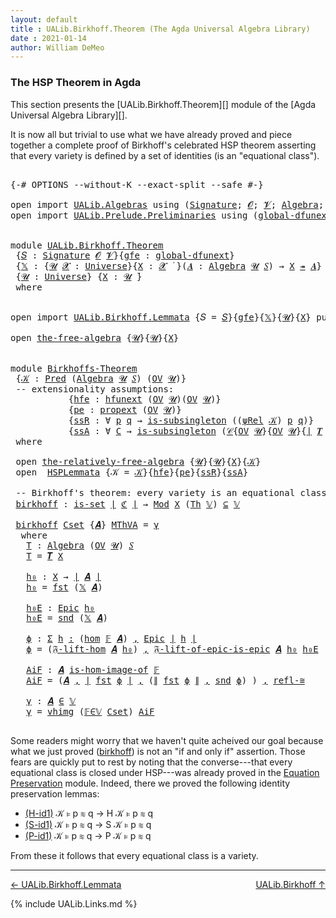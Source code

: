```yaml
---
layout: default
title : UALib.Birkhoff.Theorem (The Agda Universal Algebra Library)
date : 2021-01-14
author: William DeMeo
---
```


### <a id="the-hsp-theorem-in-agda">The HSP Theorem in Agda</a>

This section presents the [UALib.Birkhoff.Theorem][] module of the [Agda Universal Algebra Library][].

It is now all but trivial to use what we have already proved and piece together a complete proof of Birkhoff's celebrated HSP theorem asserting that every variety is defined by a set of identities (is an "equational class").

<pre class="Agda">

<a id="543" class="Symbol">{-#</a> <a id="547" class="Keyword">OPTIONS</a> <a id="555" class="Pragma">--without-K</a> <a id="567" class="Pragma">--exact-split</a> <a id="581" class="Pragma">--safe</a> <a id="588" class="Symbol">#-}</a>

<a id="593" class="Keyword">open</a> <a id="598" class="Keyword">import</a> <a id="605" href="UALib.Algebras.html" class="Module">UALib.Algebras</a> <a id="620" class="Keyword">using</a> <a id="626" class="Symbol">(</a><a id="627" href="UALib.Algebras.Signatures.html#1452" class="Function">Signature</a><a id="636" class="Symbol">;</a> <a id="638" href="universes.html#613" class="Generalizable">𝓞</a><a id="639" class="Symbol">;</a> <a id="641" href="universes.html#617" class="Generalizable">𝓥</a><a id="642" class="Symbol">;</a> <a id="644" href="UALib.Algebras.Algebras.html#811" class="Function">Algebra</a><a id="651" class="Symbol">;</a> <a id="653" href="UALib.Algebras.Algebras.html#3925" class="Function Operator">_↠_</a><a id="656" class="Symbol">)</a>
<a id="658" class="Keyword">open</a> <a id="663" class="Keyword">import</a> <a id="670" href="UALib.Prelude.Preliminaries.html" class="Module">UALib.Prelude.Preliminaries</a> <a id="698" class="Keyword">using</a> <a id="704" class="Symbol">(</a><a id="705" href="MGS-Subsingleton-Theorems.html#3468" class="Function">global-dfunext</a><a id="719" class="Symbol">;</a> <a id="721" href="universes.html#551" class="Postulate">Universe</a><a id="729" class="Symbol">;</a> <a id="731" href="universes.html#758" class="Function Operator">_̇</a><a id="733" class="Symbol">)</a>


<a id="737" class="Keyword">module</a> <a id="744" href="UALib.Birkhoff.Theorem.html" class="Module">UALib.Birkhoff.Theorem</a>
 <a id="768" class="Symbol">{</a><a id="769" href="UALib.Birkhoff.Theorem.html#769" class="Bound">𝑆</a> <a id="771" class="Symbol">:</a> <a id="773" href="UALib.Algebras.Signatures.html#1452" class="Function">Signature</a> <a id="783" href="universes.html#613" class="Generalizable">𝓞</a> <a id="785" href="universes.html#617" class="Generalizable">𝓥</a><a id="786" class="Symbol">}{</a><a id="788" href="UALib.Birkhoff.Theorem.html#788" class="Bound">gfe</a> <a id="792" class="Symbol">:</a> <a id="794" href="MGS-Subsingleton-Theorems.html#3468" class="Function">global-dfunext</a><a id="808" class="Symbol">}</a>
 <a id="811" class="Symbol">{</a><a id="812" href="UALib.Birkhoff.Theorem.html#812" class="Bound">𝕏</a> <a id="814" class="Symbol">:</a> <a id="816" class="Symbol">{</a><a id="817" href="UALib.Birkhoff.Theorem.html#817" class="Bound">𝓤</a> <a id="819" href="UALib.Birkhoff.Theorem.html#819" class="Bound">𝓧</a> <a id="821" class="Symbol">:</a> <a id="823" href="universes.html#551" class="Postulate">Universe</a><a id="831" class="Symbol">}{</a><a id="833" href="UALib.Birkhoff.Theorem.html#833" class="Bound">X</a> <a id="835" class="Symbol">:</a> <a id="837" href="UALib.Birkhoff.Theorem.html#819" class="Bound">𝓧</a> <a id="839" href="universes.html#758" class="Function Operator">̇</a> <a id="841" class="Symbol">}(</a><a id="843" href="UALib.Birkhoff.Theorem.html#843" class="Bound">𝑨</a> <a id="845" class="Symbol">:</a> <a id="847" href="UALib.Algebras.Algebras.html#811" class="Function">Algebra</a> <a id="855" href="UALib.Birkhoff.Theorem.html#817" class="Bound">𝓤</a> <a id="857" href="UALib.Birkhoff.Theorem.html#769" class="Bound">𝑆</a><a id="858" class="Symbol">)</a> <a id="860" class="Symbol">→</a> <a id="862" href="UALib.Birkhoff.Theorem.html#833" class="Bound">X</a> <a id="864" href="UALib.Algebras.Algebras.html#3925" class="Function Operator">↠</a> <a id="866" href="UALib.Birkhoff.Theorem.html#843" class="Bound">𝑨</a><a id="867" class="Symbol">}</a>
 <a id="870" class="Symbol">{</a><a id="871" href="UALib.Birkhoff.Theorem.html#871" class="Bound">𝓤</a> <a id="873" class="Symbol">:</a> <a id="875" href="universes.html#551" class="Postulate">Universe</a><a id="883" class="Symbol">}</a> <a id="885" class="Symbol">{</a><a id="886" href="UALib.Birkhoff.Theorem.html#886" class="Bound">X</a> <a id="888" class="Symbol">:</a> <a id="890" href="UALib.Birkhoff.Theorem.html#871" class="Bound">𝓤</a> <a id="892" href="universes.html#758" class="Function Operator">̇</a><a id="893" class="Symbol">}</a>
 <a id="896" class="Keyword">where</a>


<a id="904" class="Keyword">open</a> <a id="909" class="Keyword">import</a> <a id="916" href="UALib.Birkhoff.Lemmata.html" class="Module">UALib.Birkhoff.Lemmata</a> <a id="939" class="Symbol">{</a><a id="940" class="Argument">𝑆</a> <a id="942" class="Symbol">=</a> <a id="944" href="UALib.Birkhoff.Theorem.html#769" class="Bound">𝑆</a><a id="945" class="Symbol">}{</a><a id="947" href="UALib.Birkhoff.Theorem.html#788" class="Bound">gfe</a><a id="950" class="Symbol">}{</a><a id="952" href="UALib.Birkhoff.Theorem.html#812" class="Bound">𝕏</a><a id="953" class="Symbol">}{</a><a id="955" href="UALib.Birkhoff.Theorem.html#871" class="Bound">𝓤</a><a id="956" class="Symbol">}{</a><a id="958" href="UALib.Birkhoff.Theorem.html#886" class="Bound">X</a><a id="959" class="Symbol">}</a> <a id="961" class="Keyword">public</a>

<a id="969" class="Keyword">open</a> <a id="974" href="UALib.Birkhoff.FreeAlgebra.html#2675" class="Module">the-free-algebra</a> <a id="991" class="Symbol">{</a><a id="992" href="UALib.Birkhoff.Theorem.html#871" class="Bound">𝓤</a><a id="993" class="Symbol">}{</a><a id="995" href="UALib.Birkhoff.Theorem.html#871" class="Bound">𝓤</a><a id="996" class="Symbol">}{</a><a id="998" href="UALib.Birkhoff.Theorem.html#886" class="Bound">X</a><a id="999" class="Symbol">}</a>


<a id="1003" class="Keyword">module</a> <a id="Birkhoffs-Theorem"></a><a id="1010" href="UALib.Birkhoff.Theorem.html#1010" class="Module">Birkhoffs-Theorem</a>
 <a id="1029" class="Symbol">{</a><a id="1030" href="UALib.Birkhoff.Theorem.html#1030" class="Bound">𝒦</a> <a id="1032" class="Symbol">:</a> <a id="1034" href="UALib.Relations.Unary.html#1066" class="Function">Pred</a> <a id="1039" class="Symbol">(</a><a id="1040" href="UALib.Algebras.Algebras.html#811" class="Function">Algebra</a> <a id="1048" href="UALib.Birkhoff.Theorem.html#871" class="Bound">𝓤</a> <a id="1050" href="UALib.Birkhoff.Theorem.html#769" class="Bound">𝑆</a><a id="1051" class="Symbol">)</a> <a id="1053" class="Symbol">(</a><a id="1054" href="UALib.Subalgebras.Subalgebras.html#2273" class="Function">OV</a> <a id="1057" href="UALib.Birkhoff.Theorem.html#871" class="Bound">𝓤</a><a id="1058" class="Symbol">)}</a>
 <a id="1062" class="Comment">-- extensionality assumptions:</a>
           <a id="1104" class="Symbol">{</a><a id="1105" href="UALib.Birkhoff.Theorem.html#1105" class="Bound">hfe</a> <a id="1109" class="Symbol">:</a> <a id="1111" href="MGS-FunExt-from-Univalence.html#2235" class="Function">hfunext</a> <a id="1119" class="Symbol">(</a><a id="1120" href="UALib.Subalgebras.Subalgebras.html#2273" class="Function">OV</a> <a id="1123" href="UALib.Birkhoff.Theorem.html#871" class="Bound">𝓤</a><a id="1124" class="Symbol">)(</a><a id="1126" href="UALib.Subalgebras.Subalgebras.html#2273" class="Function">OV</a> <a id="1129" href="UALib.Birkhoff.Theorem.html#871" class="Bound">𝓤</a><a id="1130" class="Symbol">)}</a>
           <a id="1144" class="Symbol">{</a><a id="1145" href="UALib.Birkhoff.Theorem.html#1145" class="Bound">pe</a> <a id="1148" class="Symbol">:</a> <a id="1150" href="MGS-Powerset.html#382" class="Function">propext</a> <a id="1158" class="Symbol">(</a><a id="1159" href="UALib.Subalgebras.Subalgebras.html#2273" class="Function">OV</a> <a id="1162" href="UALib.Birkhoff.Theorem.html#871" class="Bound">𝓤</a><a id="1163" class="Symbol">)}</a>
           <a id="1177" class="Symbol">{</a><a id="1178" href="UALib.Birkhoff.Theorem.html#1178" class="Bound">ssR</a> <a id="1182" class="Symbol">:</a> <a id="1184" class="Symbol">∀</a> <a id="1186" href="UALib.Birkhoff.Theorem.html#1186" class="Bound">p</a> <a id="1188" href="UALib.Birkhoff.Theorem.html#1188" class="Bound">q</a> <a id="1190" class="Symbol">→</a> <a id="1192" href="MGS-Basic-UF.html#743" class="Function">is-subsingleton</a> <a id="1208" class="Symbol">((</a><a id="1210" href="UALib.Birkhoff.FreeAlgebra.html#4763" class="Function">ψRel</a> <a id="1215" href="UALib.Birkhoff.Theorem.html#1030" class="Bound">𝒦</a><a id="1216" class="Symbol">)</a> <a id="1218" href="UALib.Birkhoff.Theorem.html#1186" class="Bound">p</a> <a id="1220" href="UALib.Birkhoff.Theorem.html#1188" class="Bound">q</a><a id="1221" class="Symbol">)}</a>
           <a id="1235" class="Symbol">{</a><a id="1236" href="UALib.Birkhoff.Theorem.html#1236" class="Bound">ssA</a> <a id="1240" class="Symbol">:</a> <a id="1242" class="Symbol">∀</a> <a id="1244" href="UALib.Birkhoff.Theorem.html#1244" class="Bound">C</a> <a id="1246" class="Symbol">→</a> <a id="1248" href="MGS-Basic-UF.html#743" class="Function">is-subsingleton</a> <a id="1264" class="Symbol">(</a><a id="1265" href="UALib.Relations.Quotients.html#1101" class="Function">𝒞</a><a id="1266" class="Symbol">{</a><a id="1267" href="UALib.Subalgebras.Subalgebras.html#2273" class="Function">OV</a> <a id="1270" href="UALib.Birkhoff.Theorem.html#871" class="Bound">𝓤</a><a id="1271" class="Symbol">}{</a><a id="1273" href="UALib.Subalgebras.Subalgebras.html#2273" class="Function">OV</a> <a id="1276" href="UALib.Birkhoff.Theorem.html#871" class="Bound">𝓤</a><a id="1277" class="Symbol">}{</a><a id="1279" href="UALib.Prelude.Preliminaries.html#10371" class="Function Operator">∣</a> <a id="1281" href="UALib.Terms.Free.html#1035" class="Function">𝑻</a> <a id="1283" href="UALib.Birkhoff.Theorem.html#886" class="Bound">X</a> <a id="1285" href="UALib.Prelude.Preliminaries.html#10371" class="Function Operator">∣</a><a id="1286" class="Symbol">}{</a><a id="1288" href="UALib.Birkhoff.FreeAlgebra.html#4763" class="Function">ψRel</a> <a id="1293" href="UALib.Birkhoff.Theorem.html#1030" class="Bound">𝒦</a><a id="1294" class="Symbol">}</a> <a id="1296" href="UALib.Birkhoff.Theorem.html#1244" class="Bound">C</a><a id="1297" class="Symbol">)}</a>
 <a id="1301" class="Keyword">where</a>

 <a id="1309" class="Keyword">open</a> <a id="1314" href="UALib.Birkhoff.FreeAlgebra.html#6681" class="Module">the-relatively-free-algebra</a> <a id="1342" class="Symbol">{</a><a id="1343" href="UALib.Birkhoff.Theorem.html#871" class="Bound">𝓤</a><a id="1344" class="Symbol">}{</a><a id="1346" href="UALib.Birkhoff.Theorem.html#871" class="Bound">𝓤</a><a id="1347" class="Symbol">}{</a><a id="1349" href="UALib.Birkhoff.Theorem.html#886" class="Bound">X</a><a id="1350" class="Symbol">}{</a><a id="1352" href="UALib.Birkhoff.Theorem.html#1030" class="Bound">𝒦</a><a id="1353" class="Symbol">}</a>
 <a id="1356" class="Keyword">open</a>  <a id="1362" href="UALib.Birkhoff.Lemmata.html#1132" class="Module">HSPLemmata</a> <a id="1373" class="Symbol">{</a><a id="1374" class="Argument">𝒦</a> <a id="1376" class="Symbol">=</a> <a id="1378" href="UALib.Birkhoff.Theorem.html#1030" class="Bound">𝒦</a><a id="1379" class="Symbol">}{</a><a id="1381" href="UALib.Birkhoff.Theorem.html#1105" class="Bound">hfe</a><a id="1384" class="Symbol">}{</a><a id="1386" href="UALib.Birkhoff.Theorem.html#1145" class="Bound">pe</a><a id="1388" class="Symbol">}{</a><a id="1390" href="UALib.Birkhoff.Theorem.html#1178" class="Bound">ssR</a><a id="1393" class="Symbol">}{</a><a id="1395" href="UALib.Birkhoff.Theorem.html#1236" class="Bound">ssA</a><a id="1398" class="Symbol">}</a>

 <a id="1402" class="Comment">-- Birkhoff&#39;s theorem: every variety is an equational class.</a>
 <a id="Birkhoffs-Theorem.birkhoff"></a><a id="1464" href="UALib.Birkhoff.Theorem.html#1464" class="Function">birkhoff</a> <a id="1473" class="Symbol">:</a> <a id="1475" href="MGS-Basic-UF.html#1929" class="Function">is-set</a> <a id="1482" href="UALib.Prelude.Preliminaries.html#10371" class="Function Operator">∣</a> <a id="1484" href="UALib.Birkhoff.Lemmata.html#6141" class="Function">ℭ</a> <a id="1486" href="UALib.Prelude.Preliminaries.html#10371" class="Function Operator">∣</a> <a id="1488" class="Symbol">→</a> <a id="1490" href="UALib.Varieties.ModelTheory.html#3734" class="Function">Mod</a> <a id="1494" href="UALib.Birkhoff.Theorem.html#886" class="Bound">X</a> <a id="1496" class="Symbol">(</a><a id="1497" href="UALib.Varieties.ModelTheory.html#3055" class="Function">Th</a> <a id="1500" href="UALib.Birkhoff.Lemmata.html#5897" class="Function">𝕍</a><a id="1501" class="Symbol">)</a> <a id="1503" href="UALib.Relations.Unary.html#2949" class="Function Operator">⊆</a> <a id="1505" href="UALib.Birkhoff.Lemmata.html#5897" class="Function">𝕍</a>

 <a id="1509" href="UALib.Birkhoff.Theorem.html#1464" class="Function">birkhoff</a> <a id="1518" href="UALib.Birkhoff.Theorem.html#1518" class="Bound">Cset</a> <a id="1523" class="Symbol">{</a><a id="1524" href="UALib.Birkhoff.Theorem.html#1524" class="Bound">𝑨</a><a id="1525" class="Symbol">}</a> <a id="1527" href="UALib.Birkhoff.Theorem.html#1527" class="Bound">MThVA</a> <a id="1533" class="Symbol">=</a> <a id="1535" href="UALib.Birkhoff.Theorem.html#1841" class="Function">γ</a>
  <a id="1539" class="Keyword">where</a>
   <a id="1548" href="UALib.Birkhoff.Theorem.html#1548" class="Function">T</a> <a id="1550" class="Symbol">:</a> <a id="1552" href="UALib.Algebras.Algebras.html#811" class="Function">Algebra</a> <a id="1560" class="Symbol">(</a><a id="1561" href="UALib.Subalgebras.Subalgebras.html#2273" class="Function">OV</a> <a id="1564" href="UALib.Birkhoff.Theorem.html#871" class="Bound">𝓤</a><a id="1565" class="Symbol">)</a> <a id="1567" href="UALib.Birkhoff.Theorem.html#769" class="Bound">𝑆</a>
   <a id="1572" href="UALib.Birkhoff.Theorem.html#1548" class="Function">T</a> <a id="1574" class="Symbol">=</a> <a id="1576" href="UALib.Terms.Free.html#1035" class="Function">𝑻</a> <a id="1578" href="UALib.Birkhoff.Theorem.html#886" class="Bound">X</a>

   <a id="1584" href="UALib.Birkhoff.Theorem.html#1584" class="Function">h₀</a> <a id="1587" class="Symbol">:</a> <a id="1589" href="UALib.Birkhoff.Theorem.html#886" class="Bound">X</a> <a id="1591" class="Symbol">→</a> <a id="1593" href="UALib.Prelude.Preliminaries.html#10371" class="Function Operator">∣</a> <a id="1595" href="UALib.Birkhoff.Theorem.html#1524" class="Bound">𝑨</a> <a id="1597" href="UALib.Prelude.Preliminaries.html#10371" class="Function Operator">∣</a>
   <a id="1602" href="UALib.Birkhoff.Theorem.html#1584" class="Function">h₀</a> <a id="1605" class="Symbol">=</a> <a id="1607" href="UALib.Prelude.Preliminaries.html#10375" class="Function">fst</a> <a id="1611" class="Symbol">(</a><a id="1612" href="UALib.Birkhoff.Theorem.html#812" class="Bound">𝕏</a> <a id="1614" href="UALib.Birkhoff.Theorem.html#1524" class="Bound">𝑨</a><a id="1615" class="Symbol">)</a>

   <a id="1621" href="UALib.Birkhoff.Theorem.html#1621" class="Function">h₀E</a> <a id="1625" class="Symbol">:</a> <a id="1627" href="UALib.Prelude.Inverses.html#2377" class="Function">Epic</a> <a id="1632" href="UALib.Birkhoff.Theorem.html#1584" class="Function">h₀</a>
   <a id="1638" href="UALib.Birkhoff.Theorem.html#1621" class="Function">h₀E</a> <a id="1642" class="Symbol">=</a> <a id="1644" href="UALib.Prelude.Preliminaries.html#10456" class="Function">snd</a> <a id="1648" class="Symbol">(</a><a id="1649" href="UALib.Birkhoff.Theorem.html#812" class="Bound">𝕏</a> <a id="1651" href="UALib.Birkhoff.Theorem.html#1524" class="Bound">𝑨</a><a id="1652" class="Symbol">)</a>

   <a id="1658" href="UALib.Birkhoff.Theorem.html#1658" class="Function">ϕ</a> <a id="1660" class="Symbol">:</a> <a id="1662" href="MGS-MLTT.html#3074" class="Function">Σ</a> <a id="1664" href="UALib.Birkhoff.Theorem.html#1664" class="Bound">h</a> <a id="1666" href="MGS-MLTT.html#3074" class="Function">꞉</a> <a id="1668" class="Symbol">(</a><a id="1669" href="UALib.Homomorphisms.Basic.html#2265" class="Function">hom</a> <a id="1673" href="UALib.Birkhoff.Lemmata.html#5848" class="Function">𝔽</a> <a id="1675" href="UALib.Birkhoff.Theorem.html#1524" class="Bound">𝑨</a><a id="1676" class="Symbol">)</a> <a id="1678" href="MGS-MLTT.html#3074" class="Function">,</a> <a id="1680" href="UALib.Prelude.Inverses.html#2377" class="Function">Epic</a> <a id="1685" href="UALib.Prelude.Preliminaries.html#10371" class="Function Operator">∣</a> <a id="1687" href="UALib.Birkhoff.Theorem.html#1664" class="Bound">h</a> <a id="1689" href="UALib.Prelude.Preliminaries.html#10371" class="Function Operator">∣</a>
   <a id="1694" href="UALib.Birkhoff.Theorem.html#1658" class="Function">ϕ</a> <a id="1696" class="Symbol">=</a> <a id="1698" class="Symbol">(</a><a id="1699" href="UALib.Birkhoff.FreeAlgebra.html#7589" class="Function">𝔉-lift-hom</a> <a id="1710" href="UALib.Birkhoff.Theorem.html#1524" class="Bound">𝑨</a> <a id="1712" href="UALib.Birkhoff.Theorem.html#1584" class="Function">h₀</a><a id="1714" class="Symbol">)</a> <a id="1716" href="UALib.Prelude.Preliminaries.html#5763" class="InductiveConstructor Operator">,</a> <a id="1718" href="UALib.Birkhoff.FreeAlgebra.html#8136" class="Function">𝔉-lift-of-epic-is-epic</a> <a id="1741" href="UALib.Birkhoff.Theorem.html#1524" class="Bound">𝑨</a> <a id="1743" href="UALib.Birkhoff.Theorem.html#1584" class="Function">h₀</a> <a id="1746" href="UALib.Birkhoff.Theorem.html#1621" class="Function">h₀E</a>

   <a id="1754" href="UALib.Birkhoff.Theorem.html#1754" class="Function">AiF</a> <a id="1758" class="Symbol">:</a> <a id="1760" href="UALib.Birkhoff.Theorem.html#1524" class="Bound">𝑨</a> <a id="1762" href="UALib.Homomorphisms.HomomorphicImages.html#1368" class="Function Operator">is-hom-image-of</a> <a id="1778" href="UALib.Birkhoff.Lemmata.html#5848" class="Function">𝔽</a>
   <a id="1783" href="UALib.Birkhoff.Theorem.html#1754" class="Function">AiF</a> <a id="1787" class="Symbol">=</a> <a id="1789" class="Symbol">(</a><a id="1790" href="UALib.Birkhoff.Theorem.html#1524" class="Bound">𝑨</a> <a id="1792" href="UALib.Prelude.Preliminaries.html#5763" class="InductiveConstructor Operator">,</a> <a id="1794" href="UALib.Prelude.Preliminaries.html#10371" class="Function Operator">∣</a> <a id="1796" href="UALib.Prelude.Preliminaries.html#10375" class="Function">fst</a> <a id="1800" href="UALib.Birkhoff.Theorem.html#1658" class="Function">ϕ</a> <a id="1802" href="UALib.Prelude.Preliminaries.html#10371" class="Function Operator">∣</a> <a id="1804" href="UALib.Prelude.Preliminaries.html#5763" class="InductiveConstructor Operator">,</a> <a id="1806" class="Symbol">(</a><a id="1807" href="UALib.Prelude.Preliminaries.html#10452" class="Function Operator">∥</a> <a id="1809" href="UALib.Prelude.Preliminaries.html#10375" class="Function">fst</a> <a id="1813" href="UALib.Birkhoff.Theorem.html#1658" class="Function">ϕ</a> <a id="1815" href="UALib.Prelude.Preliminaries.html#10452" class="Function Operator">∥</a> <a id="1817" href="UALib.Prelude.Preliminaries.html#5763" class="InductiveConstructor Operator">,</a> <a id="1819" href="UALib.Prelude.Preliminaries.html#10456" class="Function">snd</a> <a id="1823" href="UALib.Birkhoff.Theorem.html#1658" class="Function">ϕ</a><a id="1824" class="Symbol">)</a> <a id="1826" class="Symbol">)</a> <a id="1828" href="UALib.Prelude.Preliminaries.html#5763" class="InductiveConstructor Operator">,</a> <a id="1830" href="UALib.Homomorphisms.Isomorphisms.html#2289" class="Function">refl-≅</a>

   <a id="1841" href="UALib.Birkhoff.Theorem.html#1841" class="Function">γ</a> <a id="1843" class="Symbol">:</a> <a id="1845" href="UALib.Birkhoff.Theorem.html#1524" class="Bound">𝑨</a> <a id="1847" href="UALib.Relations.Unary.html#2667" class="Function Operator">∈</a> <a id="1849" href="UALib.Birkhoff.Lemmata.html#5897" class="Function">𝕍</a>
   <a id="1854" href="UALib.Birkhoff.Theorem.html#1841" class="Function">γ</a> <a id="1856" class="Symbol">=</a> <a id="1858" href="UALib.Varieties.Varieties.html#6057" class="InductiveConstructor">vhimg</a> <a id="1864" class="Symbol">(</a><a id="1865" href="UALib.Birkhoff.Lemmata.html#10507" class="Function">𝔽∈𝕍</a> <a id="1869" href="UALib.Birkhoff.Theorem.html#1518" class="Bound">Cset</a><a id="1873" class="Symbol">)</a> <a id="1875" href="UALib.Birkhoff.Theorem.html#1754" class="Function">AiF</a>

</pre>

Some readers might worry that we haven't quite acheived our goal because what we just proved (<a href="https://ualib.gitlab.io/UALib.Birkhoff.Theorem.html#1487">birkhoff</a>) is not an "if and only if" assertion. Those fears are quickly put to rest by noting that the converse---that every equational class is closed under HSP---was already proved in the [Equation Preservation](UALib.Varieties.Preservation.html) module. Indeed, there we proved the following identity preservation lemmas:

* [(H-id1)](https://ualib.gitlab.io/UALib.Varieties.Preservation.html#964) 𝒦 ⊧ p ≋ q → H 𝒦 ⊧ p ≋ q
* [(S-id1)](https://ualib.gitlab.io/UALib.Varieties.Preservation.html#2592) 𝒦 ⊧ p ≋ q → S 𝒦 ⊧ p ≋ q
* [(P-id1)](https://ualib.gitlab.io/UALib.Varieties.Preservation.html#4111) 𝒦 ⊧ p ≋ q → P 𝒦 ⊧ p ≋ q

From these it follows that every equational class is a variety.

--------------------------------------------

[← UALib.Birkhoff.Lemmata](UALib.Birkhoff.Lemmata.html)
<span style="float:right;">[UALib.Birkhoff ↑](UALib.Birkhoff.html)</span>

{% include UALib.Links.md %}

